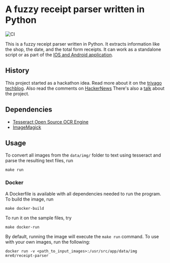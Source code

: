 # A fuzzy receipt parser written in Python  

![CI](https://github.com/mre/receipt-parser/workflows/CI/badge.svg)
  
This is a fuzzy receipt parser written in Python. 
It extracts information like the shop, the date, and the total form receipts.
It can work as a standalone script or as part of the [IOS and Android application](https://github.com/ReceiptManager/Application).

## History

This project started as a hackathon idea. Read more about it on the [trivago techblog](http://tech.trivago.com/2015/10/06/python_receipt_parser/).
Also read the comments on [HackerNews](https://news.ycombinator.com/item?id=10338199)
There's also a [talk](https://www.youtube.com/watch?v=TuDeUsIlJz4) about the project.

## Dependencies

* [Tesseract Open Source OCR Engine](https://github.com/tesseract-ocr/tesseract)
* [ImageMagick](http://www.imagemagick.org/script/index.php)

## Usage

To convert all images from the `data/img/` folder to text using tesseract and parse the resulting text files, run

```
make run
```

### Docker

A Dockerfile is available with all dependencies needed to run the program.  
To build the image, run

```
make docker-build
```

To run it on the sample files, try

```
make docker-run
```

By default, running the image will execute the `make run` command. To use with your own images, run the following:

```
docker run -v <path_to_input_images>:/usr/src/app/data/img mre0/receipt-parser
```
